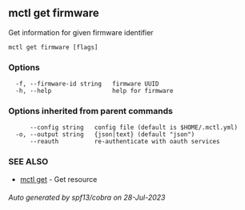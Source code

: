 ## mctl get firmware

Get information for given firmware identifier

```
mctl get firmware [flags]
```

### Options

```
  -f, --firmware-id string   firmware UUID
  -h, --help                 help for firmware
```

### Options inherited from parent commands

```
      --config string   config file (default is $HOME/.mctl.yml)
  -o, --output string   {json|text} (default "json")
      --reauth          re-authenticate with oauth services
```

### SEE ALSO

* [mctl get](mctl_get.md)	 - Get resource

###### Auto generated by spf13/cobra on 28-Jul-2023
